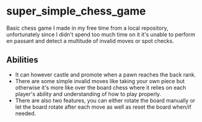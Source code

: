 # super_simple_chess_game

Basic chess game I made in my free time from a local repository, unfortunately since I didn't spend too much time on it
it's unable to perform en passant and detect a multitude of invalid moves or spot checks.

## Abilities

* It can however castle and promote when a pawn reaches the back rank.
* There are some simple invalid moves like taking your own piece but otherwise it's more
like over the board chess where it relies on each player's ability and understanding of how to play properly.
* There are also two features, you can either rotate the board manually or let the board rotate after each move as well as reset the board
when/if needed.
